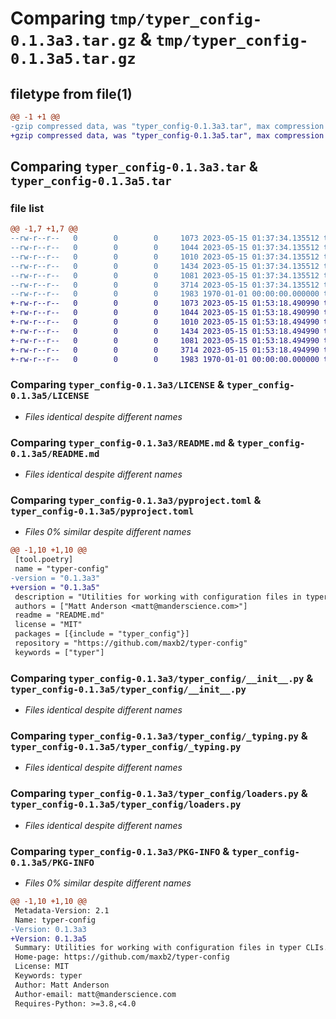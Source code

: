 # Comparing `tmp/typer_config-0.1.3a3.tar.gz` & `tmp/typer_config-0.1.3a5.tar.gz`

## filetype from file(1)

```diff
@@ -1 +1 @@
-gzip compressed data, was "typer_config-0.1.3a3.tar", max compression
+gzip compressed data, was "typer_config-0.1.3a5.tar", max compression
```

## Comparing `typer_config-0.1.3a3.tar` & `typer_config-0.1.3a5.tar`

### file list

```diff
@@ -1,7 +1,7 @@
--rw-r--r--   0        0        0     1073 2023-05-15 01:37:34.135512 typer_config-0.1.3a3/LICENSE
--rw-r--r--   0        0        0     1044 2023-05-15 01:37:34.135512 typer_config-0.1.3a3/README.md
--rw-r--r--   0        0        0     1010 2023-05-15 01:37:34.135512 typer_config-0.1.3a3/pyproject.toml
--rw-r--r--   0        0        0     1434 2023-05-15 01:37:34.135512 typer_config-0.1.3a3/typer_config/__init__.py
--rw-r--r--   0        0        0     1081 2023-05-15 01:37:34.135512 typer_config-0.1.3a3/typer_config/_typing.py
--rw-r--r--   0        0        0     3714 2023-05-15 01:37:34.135512 typer_config-0.1.3a3/typer_config/loaders.py
--rw-r--r--   0        0        0     1983 1970-01-01 00:00:00.000000 typer_config-0.1.3a3/PKG-INFO
+-rw-r--r--   0        0        0     1073 2023-05-15 01:53:18.490990 typer_config-0.1.3a5/LICENSE
+-rw-r--r--   0        0        0     1044 2023-05-15 01:53:18.490990 typer_config-0.1.3a5/README.md
+-rw-r--r--   0        0        0     1010 2023-05-15 01:53:18.494990 typer_config-0.1.3a5/pyproject.toml
+-rw-r--r--   0        0        0     1434 2023-05-15 01:53:18.494990 typer_config-0.1.3a5/typer_config/__init__.py
+-rw-r--r--   0        0        0     1081 2023-05-15 01:53:18.494990 typer_config-0.1.3a5/typer_config/_typing.py
+-rw-r--r--   0        0        0     3714 2023-05-15 01:53:18.494990 typer_config-0.1.3a5/typer_config/loaders.py
+-rw-r--r--   0        0        0     1983 1970-01-01 00:00:00.000000 typer_config-0.1.3a5/PKG-INFO
```

### Comparing `typer_config-0.1.3a3/LICENSE` & `typer_config-0.1.3a5/LICENSE`

 * *Files identical despite different names*

### Comparing `typer_config-0.1.3a3/README.md` & `typer_config-0.1.3a5/README.md`

 * *Files identical despite different names*

### Comparing `typer_config-0.1.3a3/pyproject.toml` & `typer_config-0.1.3a5/pyproject.toml`

 * *Files 0% similar despite different names*

```diff
@@ -1,10 +1,10 @@
 [tool.poetry]
 name = "typer-config"
-version = "0.1.3a3"
+version = "0.1.3a5"
 description = "Utilities for working with configuration files in typer CLIs. "
 authors = ["Matt Anderson <matt@manderscience.com>"]
 readme = "README.md"
 license = "MIT"
 packages = [{include = "typer_config"}]
 repository = "https://github.com/maxb2/typer-config"
 keywords = ["typer"]
```

### Comparing `typer_config-0.1.3a3/typer_config/__init__.py` & `typer_config-0.1.3a5/typer_config/__init__.py`

 * *Files identical despite different names*

### Comparing `typer_config-0.1.3a3/typer_config/_typing.py` & `typer_config-0.1.3a5/typer_config/_typing.py`

 * *Files identical despite different names*

### Comparing `typer_config-0.1.3a3/typer_config/loaders.py` & `typer_config-0.1.3a5/typer_config/loaders.py`

 * *Files identical despite different names*

### Comparing `typer_config-0.1.3a3/PKG-INFO` & `typer_config-0.1.3a5/PKG-INFO`

 * *Files 0% similar despite different names*

```diff
@@ -1,10 +1,10 @@
 Metadata-Version: 2.1
 Name: typer-config
-Version: 0.1.3a3
+Version: 0.1.3a5
 Summary: Utilities for working with configuration files in typer CLIs. 
 Home-page: https://github.com/maxb2/typer-config
 License: MIT
 Keywords: typer
 Author: Matt Anderson
 Author-email: matt@manderscience.com
 Requires-Python: >=3.8,<4.0
```

